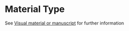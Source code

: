 # Material Type

See [Visual material or manuscript](visual-material-or-manuscript.md) for further information&#x20;
